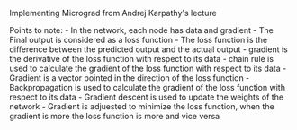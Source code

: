 Implementing Micrograd from Andrej Karpathy's lecture

Points to note:
    - In the network, each node has data and gradient
    - The Final output is considered as a loss function
    - The loss function is the difference between the predicted output and the actual output
    - gradient is the derivative of the loss function with respect to its data
    - chain rule is used to calculate the gradient of the loss function with respect to its data
    - Gradient is a vector pointed in the direction of the loss function
    - Backpropagation is used to calculate the gradient of the loss function with respect to its data
    - Gradient descent is used to update the weights of the network
    - Gradient is adjuested to minimize the loss function, when the gradient is more the loss function is more and vice versa
